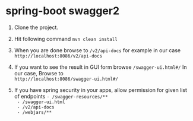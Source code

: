 # spring-boot swagger2
1. Clone the project.
2. Hit following command `mvn clean install`
3. When you are done browse to `/v2/api-docs` for example in our case <br/>
`http://localhost:8086/v2/api-docs`

4. If you want to see the result in GUI form browse `/swagger-ui.html#/`
In our case, Browse to <br/>
`http://localhost:8086/swagger-ui.html#/`
5. If you have spring security in your apps, allow permission for given list of endpoints
 `- /swagger-resources/**` <br/>
 ` - /swagger-ui.html`<br/>
 ` - /v2/api-docs`<br/>
 ` - /webjars/**`<br/>
